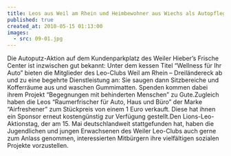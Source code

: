```yaml
---
title: Leos aus Weil am Rhein und Heimbewohner aus Wiechs als Autopfleger
published: true
created_at: 2010-05-15 01:13:00
images:
  - src: 09-01.jpg
---
```


Die Autoputz-Aktion auf dem Kundenparkplatz des Weiler Hieber’s Frische Center ist inzwischen gut bekannt: Unter dem kessen Titel “Wellness für Ihr Auto” bieten die Mitglieder des Leo-Clubs Weil am Rhein – Dreiländereck ab und zu eine begehrte Dienstleistung an: Sie saugen dann Sitzbereiche und Kofferräume aus und waschen Gummimatten. Spenden kommen dabei ihrem Projekt “Begegnungen mit behinderten Menschen” zu Gute.Zugleich haben die Leos “Raumerfrischer für Auto, Haus und Büro” der Marke “Airfreshener” zum Stückpreis von einem 1 Euro verkauft. Diese hat ihnen ein Sponsor erneut kostengünstig zur Verfügung gestellt.Den Lions-Leo-Aktionstag, der am 15. Mai deutschlandweit stattgefunden hat, haben die Jugendlichen und jungen Erwachsenen des Weiler Leo-Clubs auch gerne zum Anlass genommen, interessierten Mitbürgern ihre vielfältigen sozialen Projekte vorzustellen.
